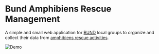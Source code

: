 # Bund Amphibiens Rescue Management
A simple and small web application for [BUND](https://www.bund.net/) local groups to organize and collect their data from [amphibiens rescue activities](https://www.nabu.de/tiere-und-pflanzen/aktionen-und-projekte/aktion-kroetenwanderung/01031.html).

![Demo](https://media.giphy.com/media/BCdVcgLeVyzWetv87v/giphy.gif)